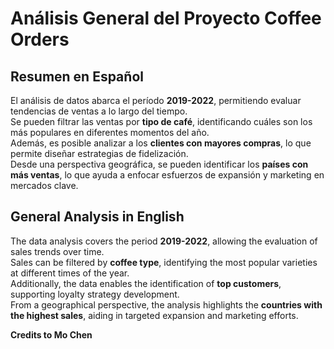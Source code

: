 # Análisis General del Proyecto Coffee Orders

## Resumen en Español  
El análisis de datos abarca el período **2019-2022**, permitiendo evaluar tendencias de ventas a lo largo del tiempo.  
Se pueden filtrar las ventas por **tipo de café**, identificando cuáles son los más populares en diferentes momentos del año.  
Además, es posible analizar a los **clientes con mayores compras**, lo que permite diseñar estrategias de fidelización.  
Desde una perspectiva geográfica, se pueden identificar los **países con más ventas**, lo que ayuda a enfocar esfuerzos de expansión y marketing en mercados clave.  

## General Analysis in English  
The data analysis covers the period **2019-2022**, allowing the evaluation of sales trends over time.  
Sales can be filtered by **coffee type**, identifying the most popular varieties at different times of the year.  
Additionally, the data enables the identification of **top customers**, supporting loyalty strategy development.  
From a geographical perspective, the analysis highlights the **countries with the highest sales**, aiding in targeted expansion and marketing efforts.  

**Credits to Mo Chen**
